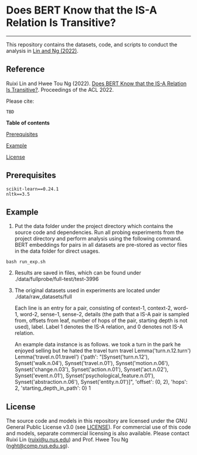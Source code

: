 # Does BERT Know that the IS-A Relation Is Transitive?
-------------------------------------------

This repository contains the datasets, code, and scripts to conduct the analysis in [Lin and Ng (2022)](#reference).

## Reference
Ruixi Lin and Hwee Tou Ng (2022). 
[Does BERT Know that the IS-A Relation Is Transitive?](https://TBD).  Proceedings of the ACL 2022. 

Please cite: 
```
TBD

```

**Table of contents**

[Prerequisites](#prerequisites)

[Example](#example)

[License](#license)


## Prerequisites

```
scikit-learn==0.24.1
nltk==3.5
```


## Example
1. Put the data folder under the project directory which contains the source code and dependencies. Run all probing experiments from the project directory and perform analysis using the following command. BERT embeddings for pairs in all datasets are pre-stored as vector files in the data folder for direct usages.

```
bash run_exp.sh
```

2. Results are saved in files, which can be found under
	./data/fullprobe/full-test/test-3996

3. The original datasets used in experiments are located under
	./data/raw_datasets/full

	Each line is an entry for a pair, consisting of context-1, context-2, word-1, word-2, sense-1, sense-2, details (the path that a IS-A pair is sampled from, offsets from leaf, number of hops of the pair, starting depth is not used), label. Label 1 denotes the IS-A relation, and 0 denotes not IS-A relation.

	An example data instance is as follows.
	we took a turn in the park	he enjoyed selling but he hated the travel	turn	travel	Lemma('turn.n.12.turn')	Lemma('travel.n.01.travel')	{'path': "[Synset('turn.n.12'), Synset('walk.n.04'), Synset('travel.n.01'), Synset('motion.n.06'), Synset('change.n.03'), Synset('action.n.01'), Synset('act.n.02'), Synset('event.n.01'), Synset('psychological_feature.n.01'), Synset('abstraction.n.06'), Synset('entity.n.01')]", 'offset': (0, 2), 'hops': 2, 'starting_depth_in_path': 0}	1


## License
The source code and models in this repository are licensed under the GNU General Public License v3.0 (see [LICENSE](LICENSE)). For commercial use of this code and models, separate commercial licensing is also available. Please contact Ruixi Lin (ruixi@u.nus.edu) and Prof. Hwee Tou Ng (nght@comp.nus.edu.sg).



